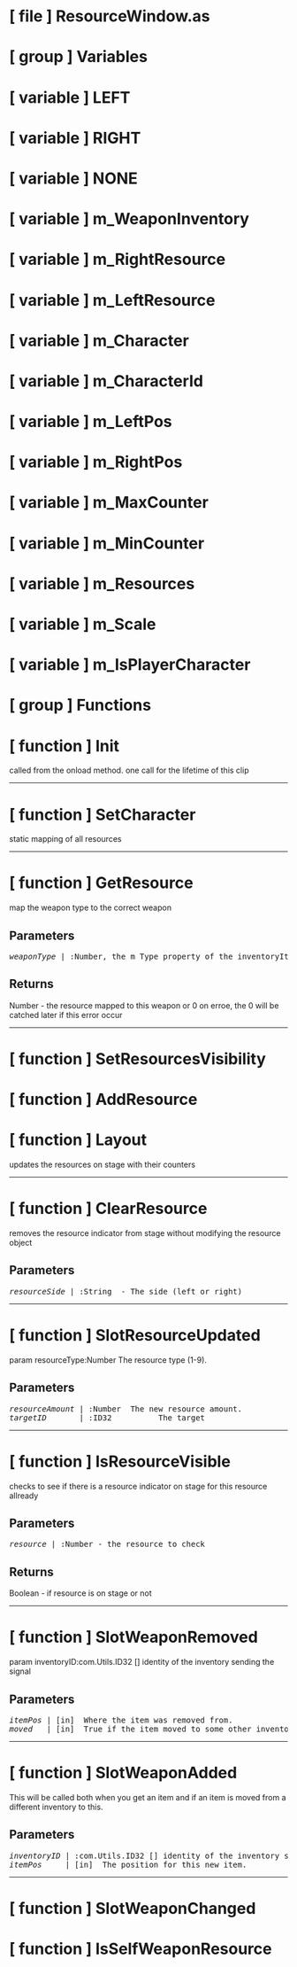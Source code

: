 # [ file ] ResourceWindow.as

# [ group ] Variables

# [ variable ] LEFT

# [ variable ] RIGHT

# [ variable ] NONE

# [ variable ] m_WeaponInventory

# [ variable ] m_RightResource

# [ variable ] m_LeftResource

# [ variable ] m_Character

# [ variable ] m_CharacterId

# [ variable ] m_LeftPos

# [ variable ] m_RightPos

# [ variable ] m_MaxCounter

# [ variable ] m_MinCounter

# [ variable ] m_Resources

# [ variable ] m_Scale

# [ variable ] m_IsPlayerCharacter

# [ group ] Functions

# [ function ] Init

called from the onload method. one call for the lifetime of this clip

---

# [ function ] SetCharacter

static mapping of all resources

---

# [ function ] GetResource

map the weapon type to the correct weapon

## Parameters

<pre>
<em>weaponType</em> | :Number, the m_Type property of the inventoryItem contained in the equipped inventory
</pre>

## Returns

Number - the resource mapped to this weapon or 0 on erroe, the 0 will be catched later if this error occur

---

# [ function ] SetResourcesVisibility

# [ function ] AddResource

# [ function ] Layout

updates the resources on stage with their counters

---

# [ function ] ClearResource

removes the resource indicator from stage without modifying the resource object

## Parameters

<pre>
<em>resourceSide</em> | :String  - The side (left or right)
</pre>

---

# [ function ] SlotResourceUpdated

param resourceType:Number    The resource type (1-9).

## Parameters

<pre>
<em>resourceAmount</em> | :Number  The new resource amount.
<em>targetID</em>       | :ID32          The target        
</pre>

---

# [ function ] IsResourceVisible

checks to see if there is a resource indicator on stage for this resource allready

## Parameters

<pre>
<em>resource</em> | :Number - the resource to check
</pre>

## Returns

Boolean - if resource is on stage or not

---

# [ function ] SlotWeaponRemoved

param inventoryID:com.Utils.ID32 [] identity of the inventory sending the signal

## Parameters

<pre>
<em>itemPos</em> | [in]  Where the item was removed from.               
<em>moved</em>   | [in]  True if the item moved to some other inventory.
</pre>

---

# [ function ] SlotWeaponAdded

This will be called both when you get an item and if an item is moved from a different inventory to this.

## Parameters

<pre>
<em>inventoryID</em> | :com.Utils.ID32 [] identity of the inventory sending the signal
<em>itemPos</em>     | [in]  The position for this new item.                          
</pre>

---

# [ function ] SlotWeaponChanged

# [ function ] IsSelfWeaponResource

